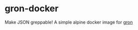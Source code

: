 # gron-docker
Make JSON greppable!
A simple alpine docker image for [gron](https://github.com/tomnomnom/gron)

